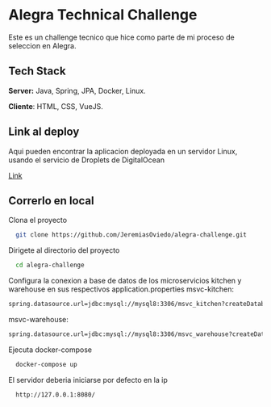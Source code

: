 # Alegra Technical Challenge

Este es un challenge tecnico que hice como parte de mi proceso de seleccion en Alegra.

## Tech Stack

**Server:** Java, Spring, JPA, Docker, Linux.

**Cliente**: HTML, CSS, VueJS.

## Link al deploy

Aqui pueden encontrar la aplicacion deployada en un servidor Linux, usando el servicio de Droplets de DigitalOcean


[Link](http://164.90.185.14:8080/)


## Correrlo en local

Clona el proyecto
```bash
  git clone https://github.com/JeremiasOviedo/alegra-challenge.git
```
Dirigete al directorio del proyecto
```bash
  cd alegra-challenge
```
Configura la conexion a base de datos de los microservicios kitchen y warehouse en sus respectivos application.properties
 msvc-kitchen:
```bash
spring.datasource.url=jdbc:mysql://mysql8:3306/msvc_kitchen?createDatabaseIfNotExist=true&autoReconnect=true&useSSL=false&allowPublicKeyRetrieval=true
```
msvc-warehouse:
```bash
spring.datasource.url=jdbc:mysql://mysql8:3306/msvc_warehouse?createDatabaseIfNotExist=true&autoReconnect=true&useSSL=false&allowPublicKeyRetrieval=true
```
Ejecuta docker-compose
```bash
  docker-compose up
```
El servidor deberia iniciarse por defecto en la ip
```bash
  http://127.0.0.1:8080/
```



